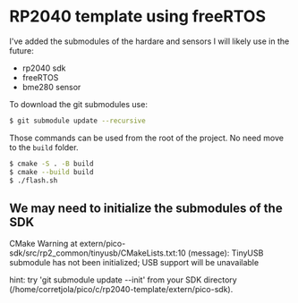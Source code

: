 # RP2040 template using freeRTOS

I've added the submodules of the hardare and sensors I will likely use in the future:
- rp2040 sdk
- freeRTOS
- bme280 sensor

To download the git submodules use:

```bash
$ git submodule update --recursive
```

Those commands can be used from the root of the project. No need move to the `build` folder.

```bash
$ cmake -S . -B build
$ cmake --build build
$ ./flash.sh
```

## We may need to initialize the submodules of the SDK

CMake Warning at extern/pico-sdk/src/rp2_common/tinyusb/CMakeLists.txt:10 (message):
  TinyUSB submodule has not been initialized; USB support will be unavailable

  hint: try 'git submodule update --init' from your SDK directory
  (/home/corretjola/pico/c/rp2040-template/extern/pico-sdk).
